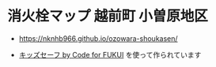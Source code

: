 # 消火栓マップ 越前町 小曽原地区

- https://nknhb966.github.io/ozowara-shoukasen/

- [キッズセーフ by Code for FUKUI](https://github.com/code4fukui/kidssafe/) を使って作られています
